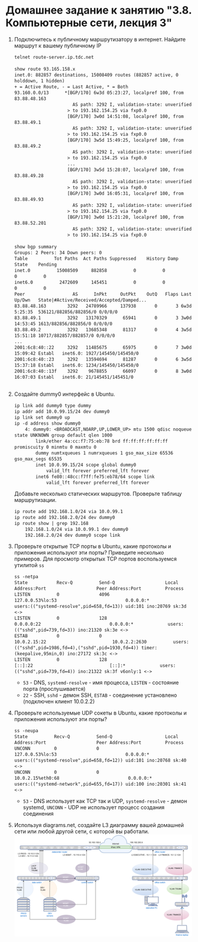 # Домашнее задание к занятию "3.8. Компьютерные сети, лекция 3"

1. Подключитесь к публичному маршрутизатору в интернет. Найдите маршрут к вашему публичному IP
    ```
    telnet route-server.ip.tdc.net
    
    show route 93.165.158.x
    inet.0: 882857 destinations, 15008409 routes (882857 active, 0 holddown, 1 hidden)
    + = Active Route, - = Last Active, * = Both
    93.160.0.0/13      *[BGP/170] 6w3d 05:23:27, localpref 100, from 83.88.48.163
                          AS path: 3292 I, validation-state: unverified
                        > to 193.162.154.25 via fxp0.0
                        [BGP/170] 3w0d 14:51:08, localpref 100, from 83.88.49.1
                          AS path: 3292 I, validation-state: unverified
                        > to 193.162.154.25 via fxp0.0
                        [BGP/170] 3w5d 15:49:25, localpref 100, from 83.88.49.2
                          AS path: 3292 I, validation-state: unverified
                        > to 193.162.154.25 via fxp0.0
                        ...
                        [BGP/170] 3w5d 15:28:07, localpref 100, from 83.88.49.28
                          AS path: 3292 I, validation-state: unverified
                        > to 193.162.154.25 via fxp0.0
                        [BGP/170] 3w0d 16:05:31, localpref 100, from 83.88.49.93
                          AS path: 3292 I, validation-state: unverified
                        > to 193.162.154.25 via fxp0.0
                        [BGP/170] 3w0d 15:21:20, localpref 100, from 83.88.52.201
                          AS path: 3292 I, validation-state: unverified
                        > to 193.162.154.25 via fxp0.0
    
    show bgp summary
    Groups: 2 Peers: 34 Down peers: 0
    Table          Tot Paths  Act Paths Suppressed    History Damp State    Pending
    inet.0          15008509     882858          0          0          0          0
    inet6.0          2472609     145451          0          0          0          0
    Peer                  AS      InPkt     OutPkt    OutQ   Flaps Last Up/Dwn   State|#Active/Received/Accepted/Damped...
    83.88.48.163        3292   24789966     137938       0       3 6w3d 5:25:35  536121/882856/882856/0 0/0/0/0
    83.88.49.1          3292   13170329      65941       0       3 3w0d 14:53:45 1613/882856/882856/0 0/0/0/0
    83.88.49.2          3292   13685348      81317       0       4 3w5d 15:51:18 10717/882857/882857/0 0/0/0/0
    ...
    2001:6c8:40::22     3292   11485675      65975       0       7 3w0d 15:09:42 Establ   inet6.0: 1927/145450/145450/0
    2001:6c8:40::23     3292   13594694      81287       0       6 3w5d 15:37:18 Establ   inet6.0: 1234/145450/145450/0
    2001:6c8:40::13f    3292    9678855      66097       0       8 3w0d 16:07:03 Establ   inet6.0: 21/145451/145451/0
                        
    ```
2. Создайте dummy0 интерфейс в Ubuntu.  
    ```
    ip link add dummy0 type dummy
    ip addr add 10.0.99.15/24 dev dummy0
    ip link set dummy0 up
    ip -d address show dummy0
        4: dummy0: <BROADCAST,NOARP,UP,LOWER_UP> mtu 1500 qdisc noqueue state UNKNOWN group default qlen 1000
            link/ether 4a:cc:f7:75:eb:78 brd ff:ff:ff:ff:ff:ff promiscuity 0 minmtu 0 maxmtu 0
            dummy numtxqueues 1 numrxqueues 1 gso_max_size 65536 gso_max_segs 65535
            inet 10.0.99.15/24 scope global dummy0
                valid_lft forever preferred_lft forever
            inet6 fe80::48cc:f7ff:fe75:eb78/64 scope link
                valid_lft forever preferred_lft forever
    ```
    Добавьте несколько статических маршрутов. Проверьте таблицу маршрутизации.  
    ```
    ip route add 192.168.1.0/24 via 10.0.99.1
    ip route add 192.168.2.0/24 dev dummy0
    ip route show | grep 192.168
        192.168.1.0/24 via 10.0.99.1 dev dummy0
        192.168.2.0/24 dev dummy0 scope link
    ```
3. Проверьте открытые TCP порты в Ubuntu, какие протоколы и приложения используют эти порты? Приведите несколько примеров.
    Для просмотр открытых TCP портов воспользуемся утилитой `ss`  
    ```
    ss -netpa
    State           Recv-Q          Send-Q                   Local Address:Port                   Peer Address:Port         Process
    LISTEN          0               4096                     127.0.0.53%lo:53                          0.0.0.0:*             users:(("systemd-resolve",pid=658,fd=13)) uid:101 ino:20769 sk:3d <->
    LISTEN          0               128                            0.0.0.0:22                          0.0.0.0:*             users:(("sshd",pid=739,fd=3)) ino:21320 sk:3e <->
    ESTAB           0               0                            10.0.2.15:22                         10.0.2.2:2630          users:(("sshd",pid=1986,fd=4),("sshd",pid=1930,fd=4)) timer:(keepalive,95min,0) ino:27172 sk:3c <->
    LISTEN          0               128                               [::]:22                             [::]:*             users:(("sshd",pid=739,fd=4)) ino:21322 sk:3f v6only:1 <->
    ```
    * `53` - DNS, `systemd-resolve` - имя процесса, `LISTEN` - состояние порта (прослушивается)  
    * `22` - SSH, `sshd` - демон SSH, `ESTAB` - соединение установлено (подключен клиент 10.0.2.2)  
    
4. Проверьте используемые UDP сокеты в Ubuntu, какие протоколы и приложения используют эти порты?
    ```
    ss -neupa
    State          Recv-Q          Send-Q                    Local Address:Port                   Peer Address:Port         Process
    UNCONN         0               0                         127.0.0.53%lo:53                          0.0.0.0:*             users:(("systemd-resolve",pid=658,fd=12)) uid:101 ino:20768 sk:40 <->
    UNCONN         0               0                        10.0.2.15%eth0:68                          0.0.0.0:*             users:(("systemd-network",pid=655,fd=17)) uid:100 ino:20301 sk:41 <->
    ```
    * `53` - DNS использует как TCP так и UDP, `systemd-resolve` - демон systemd, `UNCONN` - UDP не использует процесс создания соединения  
5. Используя diagrams.net, создайте L3 диаграмму вашей домашней сети или любой другой сети, с которой вы работали. 
    ![03-sysadmin-08-net-01.png](03-sysadmin-08-net-01.png)  

